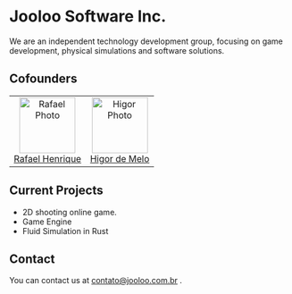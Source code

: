 # Jooloo Software Inc.


We are an independent technology development group, focusing on game development, physical simulations and software solutions.

## Cofounders

<table>
  <tr>
    <td align="center">
      <a href="#">
        <img src="https://github.com/Im-Kilroy.png?size=100" width="100px;" alt="Rafael Photo"/><br>
        <sub>
          <a href="https://github.com/Im-Kilroy">Rafael Henrique</a>
        </sub>
      </a>
    </td>
    <td align="center">
      <a href="#">
        <img src="https://github.com/aliensatemybrain.png?size=100" width="100px;" alt="Higor Photo"/><br>
        <sub>
          <a href="https://github.com/monkyvoid">Higor de Melo</a>
        </sub>
      </a>
    </td>
  </tr>
</table>

## Current Projects

* 2D shooting online game.
* Game Engine
* Fluid Simulation in Rust

## Contact

You can contact us at contato@jooloo.com.br .

